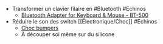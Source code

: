 - Transformer un clavier filaire en #Bluetooth #Echinos
	- [ Bluetooth Adapter for Keyboard & Mouse - BT-500](http://handheldsci.com/kb/)
- Réduire le son des switch [[Électronique/Choc]] #Echinos
	- [Choc bumpers](https://github.com/rschenk/choc-bumpers)
	- À découper soi même sur du silicone